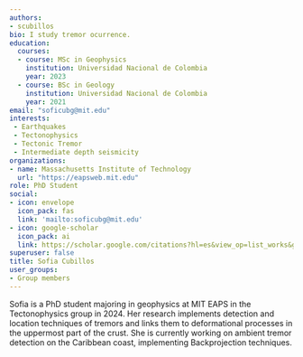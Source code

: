 ```yaml
---
authors:
- scubillos
bio: I study tremor ocurrence.
education:
  courses:
  - course: MSc in Geophysics
    institution: Universidad Nacional de Colombia
    year: 2023
  - course: BSc in Geology
    institution: Universidad Nacional de Colombia
    year: 2021
email: "soficubg@mit.edu"
interests:
 - Earthquakes
 - Tectonophysics
 - Tectonic Tremor
 - Intermediate depth seismicity
organizations:
- name: Massachusetts Institute of Technology
  url: "https://eapsweb.mit.edu"
role: PhD Student
social:
- icon: envelope
  icon_pack: fas
  link: 'mailto:soficubg@mit.edu'
- icon: google-scholar
  icon_pack: ai
  link: https://scholar.google.com/citations?hl=es&view_op=list_works&gmla=AKKJWFfq9cXrSy8p9LY2twWLAqVsskRJC6cUhwe1aDdv_NzvDWQWZ4pVh-SRFN71JwuORiL6K-pQdKDaDlSYqK6xrTqa17SR-Q&user=rF1p7xUAAAAJ
superuser: false
title: Sofia Cubillos
user_groups:
- Group members
---
```


Sofia is a PhD student majoring in geophysics at MIT EAPS in the Tectonophysics group in 2024. Her research implements detection and location techniques of tremors and links them to deformational processes in the uppermost part of the crust. She is currently working on ambient tremor detection on the Caribbean coast, implementing Backprojection techniques.
